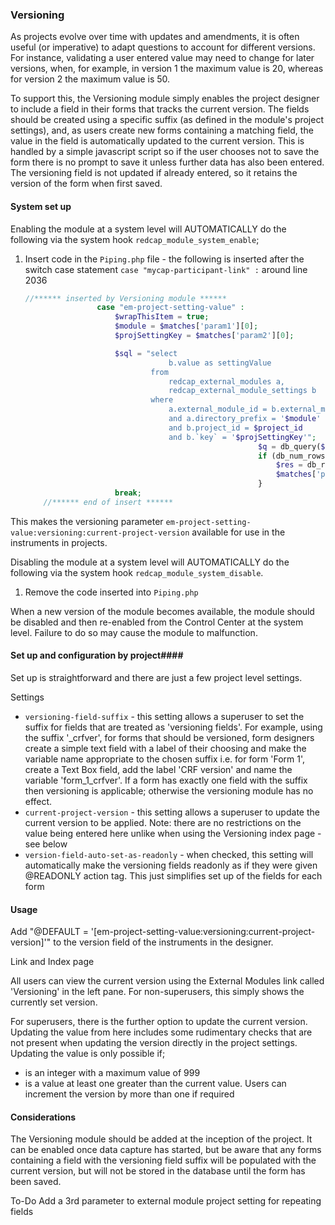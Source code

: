 ﻿### Versioning ###

As projects evolve over time with updates and amendments, it is often useful (or imperative) to adapt questions to
account for different versions. For instance, validating a user entered value may need to change for later versions, 
when, for example, in version 1 the maximum value is 20, whereas for version 2 the maximum value is 50.

To support this, the Versioning module simply enables the project designer to include a field in their forms that tracks
the current version. The fields should be created using a specific suffix (as defined in the module's project settings),
and, as users create new forms containing a matching field, the value in the field is automatically updated to the 
current version. This is handled by a simple javascript script so if the user chooses not to save the form there is
no prompt to save it unless further data has also been entered. The versioning field is not updated if already entered,
so it retains the version of the form when first saved.

#### System set up ####

Enabling the module at a system level will AUTOMATICALLY do the following via the system hook
`redcap_module_system_enable`;

1. Insert code in the `Piping.php` file - the following is inserted after the switch case statement `case "mycap-participant-link" :` around line 2036
    ```php
    //****** inserted by Versioning module ******
                    case "em-project-setting-value" :
                        $wrapThisItem = true;
                        $module = $matches['param1'][0];
                        $projSettingKey = $matches['param2'][0];

                        $sql = "select
                                    b.value as settingValue
                                from
                                    redcap_external_modules a,
                                    redcap_external_module_settings b
                                where
                                    a.external_module_id = b.external_module_id
                                    and a.directory_prefix = '$module'
                                    and b.project_id = $project_id
                                    and b.`key` = '$projSettingKey'";
                                                        $q = db_query($sql);
                                                        if (db_num_rows($q)) {
                                                            $res = db_result($q, 0);
                                                            $matches['post-pipe'][$key] = $res;
                                                        }
                        break;
        //****** end of insert ******
    ```
  This makes the versioning parameter `em-project-setting-value:versioning:current-project-version` available for use in the instruments in projects.

Disabling the module at a system level will AUTOMATICALLY do the following via the system hook
`redcap_module_system_disable`.
1. Remove the code inserted into `Piping.php`

When a new version of the module becomes available, the module should be disabled and then re-enabled from the Control Center at the system level. Failure to do so may cause the module to malfunction.

#### Set up and configuration by project####


Set up is straightforward and there are just a few project level settings.

Settings

- `versioning-field-suffix` - this setting allows a superuser to set the suffix for fields that are treated as
  'versioning fields'. For example, using the suffix '_crfver', for forms that should be versioned, form designers 
  create a simple text field with a label of their choosing and make the variable name appropriate to the chosen suffix
  i.e. for form 'Form 1', create a Text Box field, add the label 'CRF version' and name the variable 'form_1_crfver'.
  If a form has exactly one field with the suffix then versioning is applicable; otherwise the versioning module has
  no effect.
- `current-project-version` - this setting allows a superuser to update the current version to be applied. Note: there
  are no restrictions on the value being entered here unlike when using the Versioning index page - see below
- `version-field-auto-set-as-readonly` - when checked, this setting will automatically make the versioning fields 
  readonly as if they were given @READONLY action tag. This just simplifies set up of the fields for each form

#### Usage

Add "@DEFAULT = '[em-project-setting-value:versioning:current-project-version]'" to the version field
of the instruments in the designer.

Link and Index page

All users can view the current version using the External Modules link called 'Versioning' in the left pane. For 
non-superusers, this simply shows the currently set version.

For superusers, there is the further option to update the current version. Updating the value from here includes some
rudimentary checks that are not present when updating the version directly in the project settings. Updating the value
is only possible if;
- is an integer with a maximum value of 999
- is a value at least one greater than the current value. Users can increment the version by more than one if required

#### Considerations

The Versioning module should be added at the inception of the project. It can be enabled once data capture has started,
but be aware that any forms containing a field with the versioning field suffix will be populated with the current
version, but will not be stored in the database until the form has been saved.

To-Do
Add a 3rd parameter to external module project setting for repeating fields
